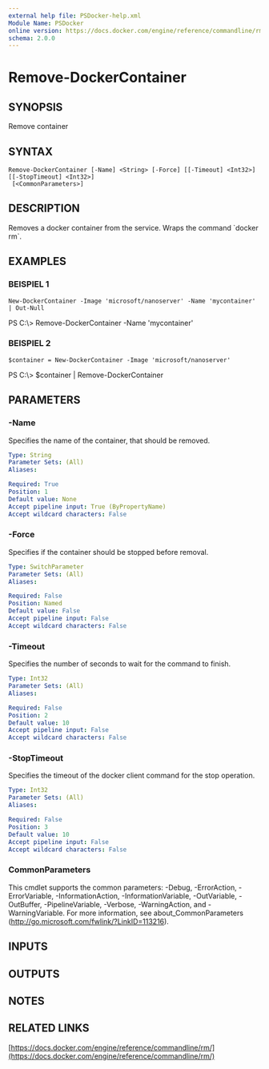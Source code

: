 ```yaml
---
external help file: PSDocker-help.xml
Module Name: PSDocker
online version: https://docs.docker.com/engine/reference/commandline/rm/
schema: 2.0.0
---
```


# Remove-DockerContainer

## SYNOPSIS
Remove container

## SYNTAX

```
Remove-DockerContainer [-Name] <String> [-Force] [[-Timeout] <Int32>] [[-StopTimeout] <Int32>]
 [<CommonParameters>]
```

## DESCRIPTION
Removes a docker container from the service.
Wraps the command \`docker rm\`.

## EXAMPLES

### BEISPIEL 1
```
New-DockerContainer -Image 'microsoft/nanoserver' -Name 'mycontainer' | Out-Null
```

PS C:\\\> Remove-DockerContainer -Name 'mycontainer'

### BEISPIEL 2
```
$container = New-DockerContainer -Image 'microsoft/nanoserver'
```

PS C:\\\> $container | Remove-DockerContainer

## PARAMETERS

### -Name
Specifies the name of the container, that should be removed.

```yaml
Type: String
Parameter Sets: (All)
Aliases:

Required: True
Position: 1
Default value: None
Accept pipeline input: True (ByPropertyName)
Accept wildcard characters: False
```

### -Force
Specifies if the container should be stopped before removal.

```yaml
Type: SwitchParameter
Parameter Sets: (All)
Aliases:

Required: False
Position: Named
Default value: False
Accept pipeline input: False
Accept wildcard characters: False
```

### -Timeout
Specifies the number of seconds to wait for the command to finish.

```yaml
Type: Int32
Parameter Sets: (All)
Aliases:

Required: False
Position: 2
Default value: 10
Accept pipeline input: False
Accept wildcard characters: False
```

### -StopTimeout
Specifies the timeout of the docker client command for the stop operation.

```yaml
Type: Int32
Parameter Sets: (All)
Aliases:

Required: False
Position: 3
Default value: 10
Accept pipeline input: False
Accept wildcard characters: False
```

### CommonParameters
This cmdlet supports the common parameters: -Debug, -ErrorAction, -ErrorVariable, -InformationAction, -InformationVariable, -OutVariable, -OutBuffer, -PipelineVariable, -Verbose, -WarningAction, and -WarningVariable.
For more information, see about_CommonParameters (http://go.microsoft.com/fwlink/?LinkID=113216).

## INPUTS

## OUTPUTS

## NOTES

## RELATED LINKS

[https://docs.docker.com/engine/reference/commandline/rm/](https://docs.docker.com/engine/reference/commandline/rm/)

